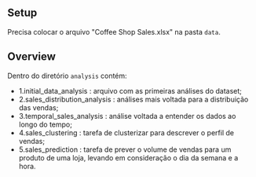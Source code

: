 
## Setup
Precisa colocar o arquivo "Coffee Shop Sales.xlsx" na pasta `data`.

## Overview

Dentro do diretório `analysis` contém:

- 1.initial_data_analysis : arquivo com as primeiras análises do dataset;
- 2.sales_distribution_analysis : análises mais voltada para a distribuição das vendas;
- 3.temporal_sales_analysis : análise voltada a entender os dados ao longo do tempo;
- 4.sales_clustering : tarefa de clusterizar para descrever o perfil de vendas;
- 5.sales_prediction : tarefa de prever o volume de vendas para um produto de uma loja, levando em consideração o dia da semana e a hora.